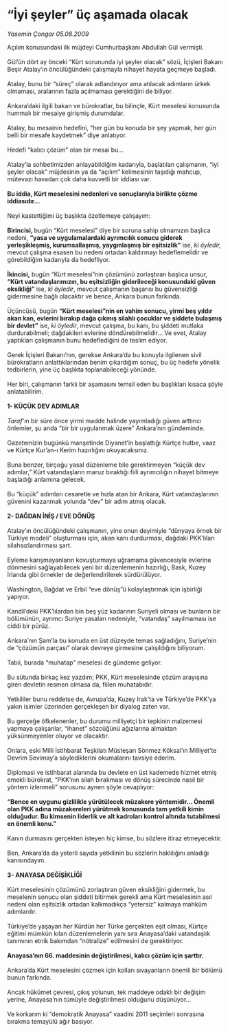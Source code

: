 # “İyi şeyler” üç aşamada olacak

*Yasemin Çongar 05.08.2009*

<div class="taraf_structure_2col_1zq">
<div class="margen_n">



 <p>Açılım konusundaki ilk müjdeyi Cumhurbaşkanı Abdullah Gül vermişti. <br/><br/>Gül’ün dört ay önceki “Kürt sorununda iyi şeyler olacak” sözü, İçişleri Bakanı Beşir Atalay’ın öncülüğündeki çalışmayla nihayet hayata geçmeye başladı. <br/><br/>Atalay, bunu bir “süreç” olarak adlandırıyor ama atılacak adımların ürkek olmaması, aralarının fazla açılmaması gerektiğini de biliyor. <br/><br/>Ankara’daki ilgili bakan ve bürokratlar, bu bilinçle, Kürt meselesi konusunda hummalı bir mesaiye girişmiş durumdalar. <br/><br/>Atalay, bu mesainin hedefini, “her gün bu konuda bir şey yapmak, her gün belli bir mesafe kaydetmek” diye anlatıyor. <br/><br/>Hedefi “kalıcı çözüm” olan bir mesai bu... <br/><br/>Atalay’la sohbetimizden anlayabildiğim kadarıyla, başlatılan çalışmanın, “iyi şeyler olacak” müjdesinin ya da “açılım” kelimesinin taşıdığı mahcup, mütevazı havadan çok daha kuvvetli bir iddiası var. <b><br/><br/>Bu iddia, Kürt meselesini nedenleri ve sonuçlarıyla birlikte çözme iddiasıdır...</b> <br/><br/>Neyi kastettiğimi üç başlıkta özetlemeye çalışayım: <b><br/><br/>Birincisi, </b>bugün “Kürt meselesi” diye bir soruna sahip olmamızın başlıca nedeni, <b>“yasa ve uygulamalardaki ayrımcılık sonucu giderek yerleşikleşmiş, kurumsallaşmış, yaygınlaşmış bir eşitsizlik”</b> ise, <i>ki öyledir,</i> mevcut çalışma esasen bu nedeni ortadan kaldırmayı hedeflemelidir ve görebildiğim kadarıyla da hedefliyor. <b><br/><br/>İkincisi,</b> bugün “Kürt meselesi”nin çözümünü zorlaştıran başlıca unsur, <b>“Kürt vatandaşlarımızın, bu eşitsizliğin giderileceği konusundaki güven eksikliği”</b> ise, <i>ki öyledir</i>, mevcut çalışmanın başarısı bu güvensizliği gidermesine bağlı olacaktır ve bence, Ankara bunun farkında. <br/><br/>Üçüncüsü, bugün <b>“Kürt meselesi”nin en vahim sonucu, yirmi beş yıldır akan kan, evlerini bırakıp dağa çıkmış silahlı çocuklar ve şiddete bulaşmış bir devlet” </b>ise, <i>ki öyledir</i>, mevcut çalışma, bu kanı, bu şiddeti mutlaka durdurabilmeli; dağdakileri evlerine döndürebilmelidir... Ve evet, Atalay yaptıkları çalışmanın bunu hedeflediğini de teslim ediyor. <br/><br/>Gerek İçişleri Bakanı’nın, gerekse Ankara’da bu konuyla ilgilenen sivil bürokratların anlattıklarından benim çıkardığım sonuç, bu üç hedefe yönelik tedbirlerin, yine üç başlıkta toplanabileceği yönünde. <br/><br/>Her biri, çalışmanın farklı bir aşamasını temsil eden bu başlıkları kısaca şöyle anlatabilirim. <b><br/><br/>1- KÜÇÜK DEV ADIMLAR</b> <i><br/><br/>Taraf’</i>ın bir süre önce yirmi madde halinde yayımladığı güven arttırıcı önlemler, şu anda “bir bir uygulanmak üzere” Ankara’nın gündeminde. <br/><br/>Gazetemizin bugünkü manşetinde Diyanet’in başlattığı Kürtçe hutbe, vaaz ve Kürtçe Kur’an-ı Kerim hazırlığını okuyacaksınız. <br/><br/>Buna benzer, birçoğu yasal düzenleme bile gerektirmeyen “küçük dev adımlar,” Kürt vatandaşların maruz bıraktığı fiili ayrımcılığın nihayet bitmeye başladığı anlamına gelecek. <br/><br/>Bu “küçük” adımları cesaretle ve hızla atan bir Ankara, Kürt vatandaşlarının güvenini kazanmak yolunda “dev” bir adım atmış olacak. <b><br/><br/>2- DAĞDAN İNİŞ / EVE DÖNÜŞ</b> <br/><br/>Atalay’ın öncülüğündeki çalışmanın, yine onun deyimiyle “dünyaya örnek bir Türkiye modeli” oluşturması için, akan kanı durdurması, dağdaki PKK’lıları silahsızlandırması şart. <br/><br/>Eyleme karışmayanların kovuşturmaya uğramama güvencesiyle evlerine dönmesini sağlayabilecek yeni bir düzenlemenin hazırlığı, Bask, Kuzey İrlanda gibi örnekler de değerlendirilerek sürdürülüyor. <br/><br/>Washington, Bağdat ve Erbil “eve dönüş”ü kolaylaştırmak için işbirliği yapıyor. <br/><br/>Kandil’deki PKK’lılardan bin beş yüz kadarının Suriyeli olması ve bunların bir bölümünün, ayrımcı Suriye yasaları nedeniyle, “vatandaş” sayılmaması ise ciddi bir pürüz. <br/><br/>Ankara’nın Şam’la bu konuda en üst düzeyde temas sağladığını, Suriye’nin de “çözümün parçası” olarak devreye girmesine çalışıldığını biliyorum. <br/><br/>Tabii, burada “muhatap” meselesi de gündeme geliyor. <br/><br/>Bu sütunda birkaç kez yazdım; PKK, Kürt meselesinde çözüm arayışına giren devletin resmen olmasa da, fiilen muhatabıdır. <br/><br/>Yetkililer bunu reddetse de, Avrupa’da, Kuzey Irak’ta ve Türkiye’de PKK’ya yakın isimler üzerinden gerçekleşen bir diyalog zaten var. <br/><br/>Bu gerçeğe öfkelenenler, bu durumu milliyetçi bir tepkinin malzemesi yapmaya çalışanlar, “ihanet” sözcüğünü ağızlarına almaktan yüksünmeyenler oluyor ve olacaktır. <br/><br/>Onlara, eski Milli İstihbarat Teşkilatı Müsteşarı Sönmez Köksal’ın Milliyet’te Devrim Sevimay’a söylediklerini okumalarını tavsiye ederim. <br/><br/>Diplomasi ve istihbarat alanında bu devlete en üst kademede hizmet etmiş emekli bürokrat, “PKK’nın silah bırakması ve dönüş sürecinde nasıl bir yöntem izlenmeli” sorusunu aynen şöyle cevaplıyor: <b><br/><br/>“Bence en uygunu gizlilikle yürütülecek müzakere yöntemidir... Önemli olan PKK adına müzakereleri yürütmek konusunda tam yetkili kimin olduğudur. Bu kimsenin liderlik ve alt kadroları kontrol altında tutabilmesi en önemli konu.”</b> <br/><br/>Kanın durmasını gerçekten isteyen hiç kimse, bu sözlere itiraz etmeyecektir. <br/><br/>Ben, Ankara’da da yeterli sayıda yetkilinin bu sözlerin haklılığını anladığı kanısındayım. <b><br/><br/>3- ANAYASA DEĞİŞİKLİĞİ</b> <br/><br/>Kürt meselesinin çözümünü zorlaştıran güven eksikliğini gidermek, bu meselenin sonucu olan şiddeti bitirmek gerekli ama Kürt meselesinin asıl nedeni olan eşitsizlik ortadan kalkmadıkça “yetersiz” kalmaya mahkûm adımlardır. <br/><br/>Türkiye’de yaşayan her Kürdün her Türke gerçekten eşit olması, Kürtçe eğitimi mümkün kılan düzenlemelerin yanı sıra Anayasa’daki vatandaşlık tanımının etnik bakımdan “nötralize” edilmesini de gerektiriyor. <b><br/><br/>Anayasa’nın 66. maddesinin değiştirilmesi, kalıcı çözüm için şarttır.</b> <br/><br/>Ankara’da Kürt meselesini çözmek için kolları sıvayanların önemli bir bölümü bunun farkında. <br/><br/>Ancak hükümet çevresi, çıkış yolunun, tek maddeye odaklı bir değişim yerine, Anayasa’nın tümüyle değiştirilmesi olduğunu düşünüyor... <br/><br/>Ve korkarım ki “demokratik Anayasa” vaadini 2011 seçimleri sonrasına bırakma temayülü ağır basıyor.</p>
<br/>
<br/>
<br/>



<br/>


<div id="taraf_not">
</div>

</div>


</div>
